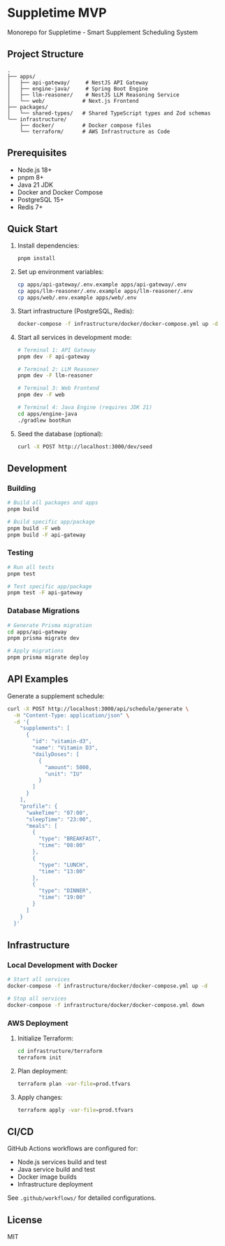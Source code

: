 # Suppletime MVP

Monorepo for Suppletime - Smart Supplement Scheduling System

## Project Structure

```
.
├── apps/
│   ├── api-gateway/     # NestJS API Gateway
│   ├── engine-java/     # Spring Boot Engine
│   ├── llm-reasoner/    # NestJS LLM Reasoning Service
│   └── web/            # Next.js Frontend
├── packages/
│   └── shared-types/   # Shared TypeScript types and Zod schemas
└── infrastructure/
    ├── docker/         # Docker compose files
    └── terraform/      # AWS Infrastructure as Code
```

## Prerequisites

- Node.js 18+
- pnpm 8+
- Java 21 JDK
- Docker and Docker Compose
- PostgreSQL 15+
- Redis 7+

## Quick Start

1. Install dependencies:
   ```bash
   pnpm install
   ```

2. Set up environment variables:
   ```bash
   cp apps/api-gateway/.env.example apps/api-gateway/.env
   cp apps/llm-reasoner/.env.example apps/llm-reasoner/.env
   cp apps/web/.env.example apps/web/.env
   ```

3. Start infrastructure (PostgreSQL, Redis):
   ```bash
   docker-compose -f infrastructure/docker/docker-compose.yml up -d
   ```

4. Start all services in development mode:
   ```bash
   # Terminal 1: API Gateway
   pnpm dev -F api-gateway

   # Terminal 2: LLM Reasoner
   pnpm dev -F llm-reasoner

   # Terminal 3: Web Frontend
   pnpm dev -F web

   # Terminal 4: Java Engine (requires JDK 21)
   cd apps/engine-java
   ./gradlew bootRun
   ```

5. Seed the database (optional):
   ```bash
   curl -X POST http://localhost:3000/dev/seed
   ```

## Development

### Building

```bash
# Build all packages and apps
pnpm build

# Build specific app/package
pnpm build -F web
pnpm build -F api-gateway
```

### Testing

```bash
# Run all tests
pnpm test

# Test specific app/package
pnpm test -F api-gateway
```

### Database Migrations

```bash
# Generate Prisma migration
cd apps/api-gateway
pnpm prisma migrate dev

# Apply migrations
pnpm prisma migrate deploy
```

## API Examples

Generate a supplement schedule:

```bash
curl -X POST http://localhost:3000/api/schedule/generate \
  -H "Content-Type: application/json" \
  -d '{
    "supplements": [
      {
        "id": "vitamin-d3",
        "name": "Vitamin D3",
        "dailyDoses": [
          {
            "amount": 5000,
            "unit": "IU"
          }
        ]
      }
    ],
    "profile": {
      "wakeTime": "07:00",
      "sleepTime": "23:00",
      "meals": [
        {
          "type": "BREAKFAST",
          "time": "08:00"
        },
        {
          "type": "LUNCH",
          "time": "13:00"
        },
        {
          "type": "DINNER",
          "time": "19:00"
        }
      ]
    }
  }'
```

## Infrastructure

### Local Development with Docker

```bash
# Start all services
docker-compose -f infrastructure/docker/docker-compose.yml up -d

# Stop all services
docker-compose -f infrastructure/docker/docker-compose.yml down
```

### AWS Deployment

1. Initialize Terraform:
   ```bash
   cd infrastructure/terraform
   terraform init
   ```

2. Plan deployment:
   ```bash
   terraform plan -var-file=prod.tfvars
   ```

3. Apply changes:
   ```bash
   terraform apply -var-file=prod.tfvars
   ```

## CI/CD

GitHub Actions workflows are configured for:
- Node.js services build and test
- Java service build and test
- Docker image builds
- Infrastructure deployment

See `.github/workflows/` for detailed configurations.

## License

MIT
